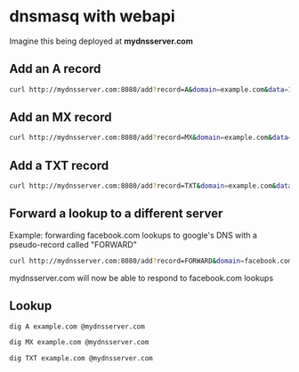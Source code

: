 # dnsmasq with webapi

Imagine this being deployed at **mydnsserver.com**

## Add an A record

```sh
curl http://mydnsserver.com:8080/add?record=A&domain=example.com&data=192.168.10.5
```

## Add an MX record

```sh
curl http://mydnsserver.com:8080/add?record=MX&domain=example.com&data=some.mailserver.com&priority=10
```

## Add a TXT record

```sh
curl http://mydnsserver.com:8080/add?record=TXT&domain=example.com&data=foo
```

## Forward a lookup to a different server

Example: forwarding facebook.com lookups to google's DNS with a pseudo-record called "FORWARD"

```sh
curl http://mydnsserver.com:8080/add?record=FORWARD&domain=facebook.com&data=8.8.8.8
```

mydnsserver.com will now be able to respond to facebook.com lookups

## Lookup

```sh
dig A example.com @mydnsserver.com
```

```sh
dig MX example.com @mydnsserver.com
```

```sh
dig TXT example.com @mydnsserver.com
```

## Todo

- Access keys
- A shitton of refactoring
- Being able to delete records
